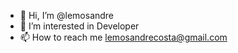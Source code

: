 - 👋 Hi, I’m @lemosandre
- 👀 I’m interested in Developer 
- 📫 How to reach me lemosandrecosta@gmail.com

<!---
lemosandre/lemosandre is a ✨ special ✨ repository because its `README.md` (this file) appears on your GitHub profile.
You can click the Preview link to take a look at your changes.
--->
